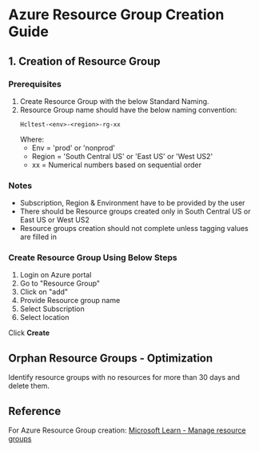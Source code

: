 # Azure Resource Group Creation Guide

## 1. Creation of Resource Group

### Prerequisites
1. Create Resource Group with the below Standard Naming.
2. Resource Group name should have the below naming convention:
   ```
   Hcltest-<env>-<region>-rg-xx
   ```
   Where:
   - Env = 'prod' or 'nonprod'
   - Region = 'South Central US' or 'East US' or 'West US2'
   - xx = Numerical numbers based on sequential order

### Notes
- Subscription, Region & Environment have to be provided by the user
- There should be Resource groups created only in South Central US or East US or West US2
- Resource groups creation should not complete unless tagging values are filled in

### Create Resource Group Using Below Steps

1. Login on Azure portal
2. Go to "Resource Group"
3. Click on "add"
4. Provide Resource group name
5. Select Subscription
6. Select location

Click **Create**

## Orphan Resource Groups - Optimization

Identify resource groups with no resources for more than 30 days and delete them.

## Reference

For Azure Resource Group creation:
[Microsoft Learn - Manage resource groups](https://learn.microsoft.com/en-us/azure/azure-resource-manager/management/manage-resource-groups-portal)
